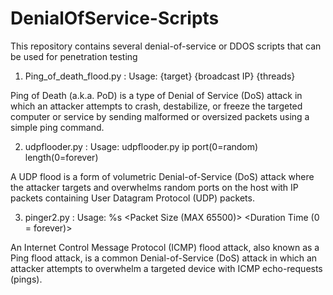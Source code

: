 # DenialOfService-Scripts
This repository contains several denial-of-service or DDOS scripts that can be used for penetration testing

1) Ping_of_death_flood.py : Usage: {target} {broadcast IP} {threads} 
  
 Ping of Death (a.k.a. PoD) is a type of Denial of Service (DoS) attack in which an attacker attempts to crash, destabilize, or freeze the targeted computer or service by sending malformed or oversized packets using a simple ping command.
 
2) udpflooder.py : Usage: udpflooder.py ip port(0=random) length(0=forever)

A UDP flood is a form of volumetric Denial-of-Service (DoS) attack where the attacker targets and overwhelms random ports on the host with IP packets containing User Datagram Protocol (UDP) packets.

3) pinger2.py : Usage: %s <Target IP> <Packet Size (MAX 65500)> <Duration Time (0 = forever)>
  
 An Internet Control Message Protocol (ICMP) flood attack, also known as a Ping flood attack, is a common Denial-of-Service (DoS) attack in which an attacker attempts to overwhelm a targeted device with ICMP echo-requests (pings).

